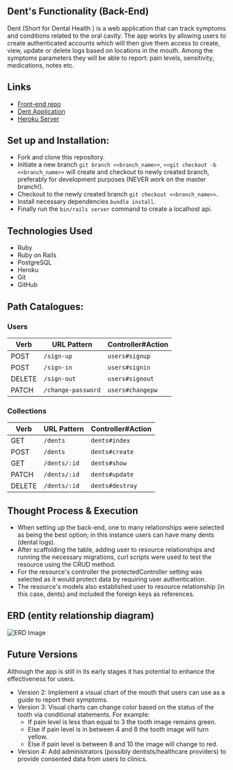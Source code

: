 ## Dent's Functionality (Back-End)
 Dent (Short for Dental Health ) is a web application that can track symptoms and conditions related to the oral cavity. The app works by allowing users to create authenticated accounts which will then give them access to create, view, update or delete logs based on locations in the mouth. Among the symptoms parameters they will be able to report: pain levels, sensitivity, medications, notes etc.

## Links
* [Front-end repo](https://github.com/Jp293/Dent-react-client)
* [Dent Application](https://Jp293.github.io/Dent-react-client)
* [Heroku Server](https://dent-rails-development.herokuapp.com/)

## Set up and Installation:

* Fork and clone this repository.
* Initiate a new branch `git branch <<branch_name>>`, `<<git checkout -b <<branch_name>>` will create and checkout to newly created branch, preferably for development purposes (NEVER work on the master branch!).
* Checkout to the newly created branch `git checkout <<branch_name>>`.
* Install necessary dependencies `bundle install`.
* Finally run  the `bin/rails server` command to create a localhost api.

## Technologies Used

* Ruby
* Ruby on Rails
* PostgreSQL
* Heroku
* Git
* GitHub

## Path Catalogues:

### Users
| Verb   |    URL Pattern           | Controller#Action    |
|--------|--------------------------|----------------------|
| POST   | `/sign-up`               | `users#signup`       |
| POST   | `/sign-in`               | `users#signin`       |
| DELETE | `/sign-out`              | `users#signout`      |
| PATCH  | `/change-password`       | `users#changepw`     |

### Collections
| Verb   |    URL Pattern           | Controller#Action    |
|--------|--------------------------|----------------------|
| GET    | `/dents`                 | `dents#index`        |
| POST   | `/dents`                 | `dents#create`       |
| GET    | `/dents/:id`             | `dents#show`         |
| PATCH  | `/dents/:id`             | `dents#update`       |
| DELETE | `/dents/:id`             | `dents#destroy`      |



## Thought Process & Execution

* When setting up the back-end, one to many relationships were selected as being the best option; in this instance users can have many dents (dental logs).
* After scaffolding the table, adding user to resource relationships and running the necessary migrations, curl scripts were used to test the resource using the CRUD method.
* For the resource's controller the protectedController setting was selected as it would protect data by requiring user authentication.
* The resource's models also established user to resource relationship (in this case, dents) and included the foreign keys as references.



## ERD (entity relationship diagram)

![ERD Image](https://i.imgur.com/4uufOw1.png)



## Future Versions

Although the app is still in its early stages it has potential to enhance the effectiveness for users.
* Version 2: Implement a visual chart of the mouth that users can use as a guide to report their symptoms.
* Version 3: Visual charts can change color based on the status of the tooth via conditional statements. For example:
  - If pain level is less than equal to 3 the tooth image remains green.
  - Else if pain level is in between 4 and 8 the tooth image will turn yellow.
  - Else if pain level is between 8 and 10 the image will change to red.
* Version 4: Add administrators (possibly dentists/healthcare providers) to provide consented data from users to clinics.

